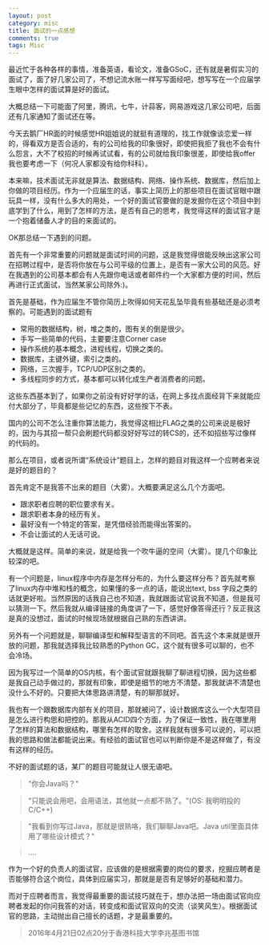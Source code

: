 ```yaml
---
layout: post
category: misc
title: 面试的一点感想
comments: true
tags: Misc
---
```



最近忙于各种各样的事情，准备英语，看论文，准备GSoC，还有就是暑假实习的面试了，面了好几家公司了，不想记流水账一样写写面经吧，想写写在一个应届学生眼中怎样的面试算是好的面试。

大概总结一下可能面了阿里，腾讯，七牛，计蒜客，网易游戏这几家公司吧，后面还有几家通知了面试还在等。

今天去鹅厂HR面的时候感觉HR姐姐说的就挺有道理的，找工作就像谈恋爱一样的，得看双方是否合适的，有的公司给我的印象很好，即使把我拒了我也不会有什么怨言，大不了校招的时候再试试看，有的公司就给我印象很差，即使给我offer我也要考虑一下（何况人家都没有给你科科）。

本来嘛，技术面试无非就是算法、数据结构、网络、操作系统、数据库，然后加上你做的项目经历。作为一个应届生的话，事实上简历上的那些项目在面试官眼中跟玩具一样，没有什么多大的用处，一个好的面试官要做的是发掘你在这个项目中到底学到了什么，用到了怎样的方法，是否有自己的思考，我觉得这样的面试官才是一个抱着储备人才的目的来面试的。

OK那总结一下遇到的问题。

首先有一个非常重要的问题就是面试时间的问题，这是我觉得很能反映出这家公司在招聘过程中，是否将你放在与公司平级的位置上，是否有一家大公司的风范。好在我遇到的公司基本都会有人先跟你电话或者邮件约一个大家都方便的时间，然后再进行正式面试，当然某家公司除外:)。

首先是基础，作为应届生不管你简历上吹得如何天花乱坠毕竟有些基础还是必须考察的。可能遇到的面试题有

- 常用的数据结构，树，堆之类的，图有关的倒是很少。
- 手写一些简单的代码，主要要注意Corner case
- 操作系统的基本概念，进程线程，切换之类的。
- 数据库，主键外键，索引之类的。
- 网络，三次握手，TCP/UDP区别之类的。
- 多线程同步的方式，基本都可以转化成生产者消费者的问题。

这些东西基本到了，如果你之前没有好好学的话，在网上多找点面经背下来就能应付大部分了，毕竟都是些记忆的东西，这些按下不表。

国内的公司不怎么注重你算法能力，我觉得这相比FLAG之类的公司来说是极好的，因为与其招一帮只会刷题代码都没好好写过的转CS的，还不如招些写过像样的代码的。

那么在项目，或者说所谓“系统设计”题目上，怎样的题目对我这样一个应聘者来说是好的题目的？

首先肯定不是我答不出来的题目（大雾）。大概要满足这么几个方面吧。

- 跟求职者应聘的职位要求有关。
- 跟求职者本身的经历有关。
- 最好没有一个特定的答案，是凭借经验而能得出答案的。
- 不会让面试的人无话可说。

大概就是这样。简单的来说，就是给我一个吹牛逼的空间（大雾）。提几个印象比较深的吧。

有一个问题是，linux程序中内存是怎样分布的，为什么要这样分布？首先就考察了linux内存中堆和栈的概念，如果懂的多一点的话，能说出text, bss 字段之类的话就更好啦。当然原因的话我自己也不知道，我就跟面试官说我不知道，但是我可以猜测一下。然后我就从编译链接的角度讲了一下，感觉好像答得还行？反正我这是真的没想过，面试的时候现场就根据自己熟的东西讲讲。

另外有一个问题就是，聊聊编译型和解释型语言的不同吧。首先这个本来就是很开放的问题，那我就选择我比较熟悉的Python GC，这个就有很多可以聊的，也不会冷场。

因为我写过一个简单的OS内核，有个面试官就跟我聊了聊进程切换，因为这些都是我自己动手做过的，那就有印象，即使是细节的地方不清楚，那我就讲不清楚也没什么不好的。只要把大体思路讲清楚，有的聊那就好。

我也有一个跟数据库内部有关的项目，那就被问了，设计数据库这么一个大型项目是怎么进行构思和把控的。那我从ACID四个方面，为了保证一致性，我在哪里用了怎样的算法和数据结构，哪里有怎样的取舍。这样我就有很多可以说的，可以把我的思路和做法都能说出来。有经验的面试官也可以判断你是不是这样做了，有没有这样的经历。

不好的面试题的话，某厂的题目可能就让人很无语吧。

> "你会Java吗？"

> "只能说会用吧，会用语法，其他就一点都不熟了。"(OS: 我明明投的C/C++)

> "我看到你写过Java，那就是很熟咯，我们聊聊Java吧。Java util里面具体用了哪些设计模式？"

> ....

作为一个好的负责人的面试官，应该做的是根据需要的岗位的要求，挖掘应聘者是否能够符合这个岗位，具体到应届实习，那就是是否有足够好的基础和潜力。

而对于应聘者而言，我觉得最重要的面试技巧就在于，想办法把一场由面试官向应聘者发起的你问我答的对话，转变成和面试官双向的交流（谈笑风生）。根据面试官的思路，主动抛出自己擅长的话题，才是最重要的。

> 2016年4月21日02点20分于香港科技大学李兆基图书馆
